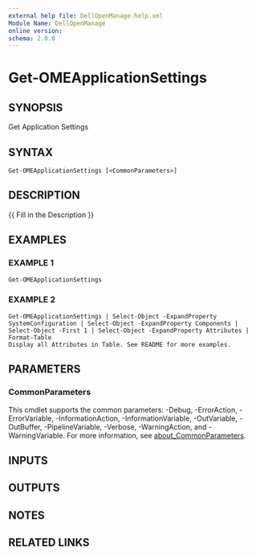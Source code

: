 ```yaml
---
external help file: DellOpenManage-help.xml
Module Name: DellOpenManage
online version:
schema: 2.0.0
---
```


# Get-OMEApplicationSettings

## SYNOPSIS
Get Application Settings

## SYNTAX

```
Get-OMEApplicationSettings [<CommonParameters>]
```

## DESCRIPTION
{{ Fill in the Description }}

## EXAMPLES

### EXAMPLE 1
```
Get-OMEApplicationSettings
```

### EXAMPLE 2
```
Get-OMEApplicationSettings | Select-Object -ExpandProperty SystemConfiguration | Select-Object -ExpandProperty Components | Select-Object -First 1 | Select-Object -ExpandProperty Attributes | Format-Table
Display all Attributes in Table. See README for more examples.
```

## PARAMETERS

### CommonParameters
This cmdlet supports the common parameters: -Debug, -ErrorAction, -ErrorVariable, -InformationAction, -InformationVariable, -OutVariable, -OutBuffer, -PipelineVariable, -Verbose, -WarningAction, and -WarningVariable. For more information, see [about_CommonParameters](http://go.microsoft.com/fwlink/?LinkID=113216).

## INPUTS

## OUTPUTS

## NOTES

## RELATED LINKS
